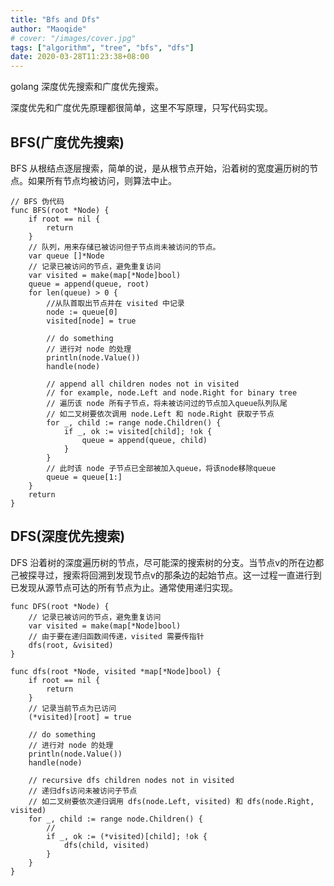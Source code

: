 ```yaml
---
title: "Bfs and Dfs"
author: "Maoqide"
# cover: "/images/cover.jpg"
tags: ["algorithm", "tree", "bfs", "dfs"]
date: 2020-03-28T11:23:38+08:00
---
```


golang 深度优先搜索和广度优先搜索。    
<!--more-->

深度优先和广度优先原理都很简单，这里不写原理，只写代码实现。    

## BFS(广度优先搜索)
BFS 从根结点逐层搜索，简单的说，是从根节点开始，沿着树的宽度遍历树的节点。如果所有节点均被访问，则算法中止。    
```golang
// BFS 伪代码
func BFS(root *Node) {
	if root == nil {
		return
	}
	// 队列，用来存储已被访问但子节点尚未被访问的节点。
	var queue []*Node
	// 记录已被访问的节点，避免重复访问
	var visited = make(map[*Node]bool)
	queue = append(queue, root)
	for len(queue) > 0 {
		//从队首取出节点并在 visited 中记录
		node := queue[0]
		visited[node] = true

		// do something
		// 进行对 node 的处理
		println(node.Value())
		handle(node)

		// append all children nodes not in visited
		// for example, node.Left and node.Right for binary tree
		// 遍历该 node 所有子节点，将未被访问过的节点加入queue队列队尾
		// 如二叉树要依次调用 node.Left 和 node.Right 获取子节点
		for _, child := range node.Children() {
			if _, ok := visited[child]; !ok {
				queue = append(queue, child)
			}
		}
		// 此时该 node 子节点已全部被加入queue，将该node移除queue
		queue = queue[1:]
	}
	return
}
```

## DFS(深度优先搜索)
DFS 沿着树的深度遍历树的节点，尽可能深的搜索树的分支。当节点v的所在边都己被探寻过，搜索将回溯到发现节点v的那条边的起始节点。这一过程一直进行到已发现从源节点可达的所有节点为止。通常使用递归实现。    
```golang
func DFS(root *Node) {
	// 记录已被访问的节点，避免重复访问
	var visited = make(map[*Node]bool)
	// 由于要在递归函数间传递，visited 需要传指针
	dfs(root, &visited)
}

func dfs(root *Node, visited *map[*Node]bool) {
	if root == nil {
		return
	}
	// 记录当前节点为已访问
	(*visited)[root] = true
	
	// do something
	// 进行对 node 的处理
	println(node.Value())
	handle(node)

	// recursive dfs children nodes not in visited
	// 递归dfs访问未被访问子节点
	// 如二叉树要依次递归调用 dfs(node.Left, visited) 和 dfs(node.Right, visited)
	for _, child := range node.Children() {
		//
		if _, ok := (*visited)[child]; !ok {
			dfs(child, visited)
		}
	}
}

```